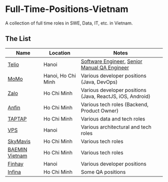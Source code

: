 # Full-Time-Positions-Vietnam
A collection of full time roles in SWE, Data, IT, etc. in Vietnam.

## The List
| Name                                   | Location | Notes                                   |
| -------------------------------------- | -------- | --------------------------------------- |
| [Telio](https://telio.talent.vn/home/) | Hanoi      | [Software Engineer](https://telio.talent.vn/job/hn-software-engineer-928), [Senior Manual QA Engineer](https://telio.talent.vn/job/ha-noi-senior-manual-qa-engineer-420) |
| [MoMo](https://momo.careers/jobs-opening/?keyword=&job_type=Fulltime&group_skill=Engineering) | Hanoi, Ho Chi Minh      | Various developer positions (Java, DevOps) |
| [Zalo](https://zalo.careers/job-list?teams=engineering) | Ho Chi Minh      | Various developer positions (Java, ReactJS, iOS, Android) |
| [Anfin](https://www.anfin.vn/careers) | Ho Chi Minh      | Various tech roles (Backend, Product Owner) |
| [TAPTAP](https://taptap.com.vn/di-lam-cho-vui/) | Ho Chi Minh      | Various data and tech roles |
| [VPS](https://tuyendungvps.com/tim-viec-lam/cntt-phan-mem.1/vi) | Hanoi      | Various architectural and tech roles |
| [SkyMavis](https://apply.workable.com/sky-mavis/) | Ho Chi Minh      | Various tech roles |
| [BAEMIN Vietnam](http://jobs.baemin.vn/) | Ho Chi Minh      | Various tech roles |
| [Finhay](https://www.finhay.com.vn/tuyen-dung) | Hanoi      | Various developer positions |
| [Infina](https://careers.infina.vn/job-categories/engineering) | Ho Chi Minh      | Some QA positions |



